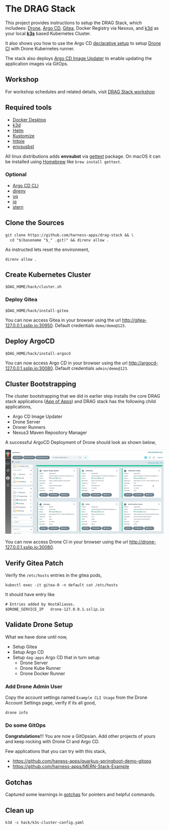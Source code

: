 # The DRAG Stack

This project provides instructions to setup the DRAG Stack, which includees: [Drone](https://drone.io), [Argo CD](https://argo-cd.readthedocs.io/), [Gitea](https://gitea.io/), Docker Registry via Nexxus, and [k3d](k3d.io/) as your local **[k3s](https://k3s.io)** based Kubernetes Cluster.

It also shows you how to use the Argo CD [declarative setup](https://argo-cd.readthedocs.io/en/stable/operator-manual/declarative-setup/) to setup [Drone CI](https://drone.io) with Drone Kubernetes runner.

The stack also deploys [Argo CD Image Updater](https://argocd-image-updater.readthedocs.io/en/stable) to enable updating the application images via GitOps.

## Workshop

For workshop schedules and related details, visit [DRAG Stack workshop](https://github.com/harness-apps/drag-stack/tree/main/workshop)

## Required tools

- [Docker Desktop](https://www.docker.com/products/docker-desktop/)
- [k3d](https://k3d.io/)
- [Helm](https://helm.sh/)
- [Kustomize](https://kustomize.io/)
- [httpie](https://httpie.io/)
- [envsusbst](https://www.man7.org/linux/man-pages/man1/envsubst.1.html)

All linux distributions adds **envsubst** via [gettext](https://www.gnu.org/software/gettext/) package. On macOS it can be installed using [Homebrew](https://brew.sh/) like `brew install gettext`.

### Optional

- [Argo CD CLI](https://github.com/argoproj/argo-cd/releases/latest)
- [direnv](https://direnv.net/)
- [yq](https://github.com/mikefarah/yq)
- [jq](https://stedolan.github.io/jq/)
- [stern](https://github.com/wercker/stern)

## Clone the Sources

```shell
git clone https://github.com/harness-apps/drag-stack && \
  cd "$(basename "$_" .git)" && direnv allow .
```

As instructed lets reset the environment,

```shell
direnv allow .
```

## Create Kubernetes Cluster

```shell
$DAG_HOME/hack/cluster.sh
```

### Deploy Gitea

```shell
$DAG_HOME/hack/install-gitea
```

You can now access Gitea in your browser using the url <http://gitea-127.0.0.1.sslip.io:30950>. Default credentials `demo/demo@123`.

## Deploy ArgoCD

```shell
$DAG_HOME/hack/install-argocd
```

You can now access Argo CD in your browser using the url <http://argocd-127.0.0.1.sslip.io:30080>. Default credentials `admin/demo@123`.

## Cluster Bootstrapping

The cluster bootstrapping  that we did in earlier step installs the core DRAG stack applications ([App of Apps](https://argo-cd.readthedocs.io/en/stable/operator-manual/declarative-setup/#app-of-apps)) and DRAG stack has the following child applications,

- Argo CD Image Updater
- Drone Server
- Droner Runners
- Nexus3 Maven Repository Manager

A successful ArgoCD Deployment of Drone should look as shown below,

![ArgoCD Apps](./docs/images/dag_apps.png)

You can now access Drone CI in your browser using the url <http://drone-127.0.0.1.sslip.io:30080>.

## Verify Gitea Patch

Verify the `/etc/hosts` entries in the gitea pods,

```shell
kubectl exec -it gitea-0 -n default cat /etc/hosts
```

It should have entry like

```shell
# Entries added by HostAliases.
$DRONE_SERVICE_IP   drone-127.0.0.1.sslip.io
```

## Validate Drone Setup

What we have done until now,

- Setup Gitea
- Setup Argo CD
- Setup `dag-apps` Argo CD that in turn setup
  - Drone Server
  - Drone Kube Runner
  - Drone Docker Runner

### Add Drone Admin User

Copy the account settings named `Example CLI Usage` from the Drone Account Settings page, verify if its all good,

```shell
drone info
```

### Do some GitOps

**Congratulations**!!! You are now a GitOpsian. Add other projects of yours and keep rocking with Drone CI and Argo CD.

Few applications that you can try with this stack,

- <https://github.com/haness-apps/quarkus-springboot-demo-gitops>
- <https://github.com/harness-apps/MERN-Stack-Example>

## Gotchas

Captured some learnings in [gotchas](./gotchas.md) for pointers and helpful commands.

## Clean up

```shell
k3d -c hack/k3s-cluster-config.yaml
```
